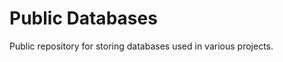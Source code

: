 Public Databases
=================================

Public repository for storing databases used in various projects.
